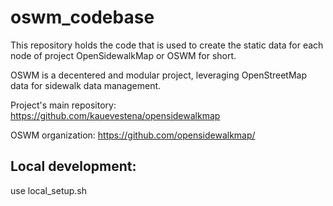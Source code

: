 # oswm_codebase
This repository holds the code that is used to create the static data for each node of project OpenSidewalkMap or OSWM for short.

OSWM is a decentered and modular project, leveraging OpenStreetMap data for sidewalk data management.

Project's main repository: https://github.com/kauevestena/opensidewalkmap

OSWM organization: https://github.com/opensidewalkmap/


## Local development:

use local_setup.sh
